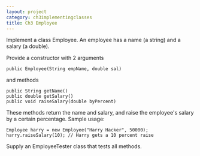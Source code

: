 ```yaml
---
layout: project
category: ch3implementingclasses
title: Ch3 Employee
---
```

Implement a class Employee. An employee has a name (a string) and a salary (a double).

Provide a constructor with 2 arguments
```
public Employee(String empName, double sal)
```
and methods
```
public String getName()
public double getSalary()
public void raiseSalary(double byPercent)
```
These methods return the name and salary, and raise the employee's salary by a certain percentage. Sample usage:
```
Employee harry = new Employee("Harry Hacker", 50000);
harry.raiseSalary(10); // Harry gets a 10 percent raise
```
Supply an EmployeeTester class that tests all methods.
